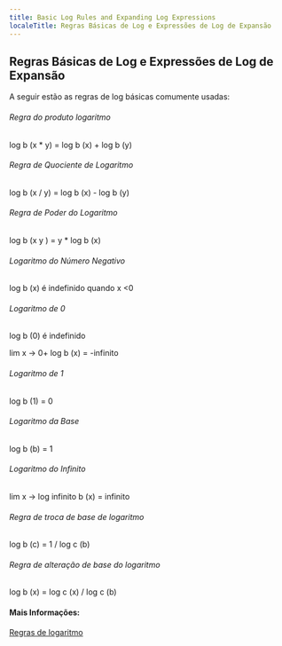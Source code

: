 ```yaml
---
title: Basic Log Rules and Expanding Log Expressions
localeTitle: Regras Básicas de Log e Expressões de Log de Expansão
---
```

## Regras Básicas de Log e Expressões de Log de Expansão

A seguir estão as regras de log básicas comumente usadas:

###### Regra do produto logaritmo

log b (x \* y) = log b (x) + log b (y)

###### Regra de Quociente de Logaritmo

log b (x / y) = log b (x) - log b (y)

###### Regra de Poder do Logaritmo

log b (x y ) = y \* log b (x)

###### Logaritmo do Número Negativo

log b (x) é indefinido quando x <0

###### Logaritmo de 0

log b (0) é indefinido

lim x → 0+ log b (x) = -infinito

###### Logaritmo de 1

log b (1) = 0

###### Logaritmo da Base

log b (b) = 1

###### Logaritmo do Infinito

lim x → log infinito b (x) = infinito

###### Regra de troca de base de logaritmo

log b (c) = 1 / log c (b)

###### Regra de alteração de base do logaritmo

log b (x) = log c (x) / log c (b)

#### Mais Informações:

[Regras de logaritmo](http://www.rapidtables.com/math/algebra/Logarithm.htm)